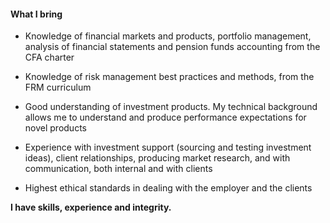 #### What I bring 

- Knowledge of financial markets and products, portfolio management, analysis of financial statements and pension funds accounting from the CFA charter

- Knowledge of risk management best practices and methods, from the FRM curriculum

- Good understanding of investment products. My technical background allows me to understand and produce performance expectations for novel products

- Experience with investment support (sourcing and testing investment ideas), client relationships, producing market research, and with communication, both internal and with clients

- Highest ethical standards in dealing with the employer and the clients

**I have skills, experience and integrity.** 


<!-- #### Q&A

1.How would you describe your approach to client service?
 
Aside from the obvious, which is highest standards in dealing with clients, such as fair dealing, and putting client interests first, I would insist on communication - fair, clear and frequent. 

Information needs to flow both ways, it needs to be taylored by client needs and his level of understanding. 
Some clients are more risk averse than they claim, in the sense that they like the idea of taking risk, but lose their patience quickly when they face losses. They need to be reassured and on the opposite channel, their fears need to be understood and if necessary, steps must be taken towards getting closer to meet their needs, epsecially if they face particular constraints (such as pension funds for ex., who have hard and soft constraints and have to meet liabilities). 

Other clients ignore the risk and fail to see the incumbent losses, especially if they receive quarterly reports and have complicated company structures.

In my experience I always stood ready to provide performance updates or estimates. I regularly answered phone calls in which I had to provide detailed explanations on performance and even performance expectations sometimes.   

2.Provide an example of a time where you identified a unique recommendation to better meet a client objective – how did this recommendation also align with the internal corporate objectives?

At my last job, my recommendations were usually aligned with internal objectives. My former CEO was very experienced, and I had so much to learn from open discussions with him regarding how to achieve client objectives. I was his right hand in providing data support or opposition to his investment ideas. Many times I was acting like a risk manager, holding back on some risky ideas. I didn't have the decision power but the data and facts I provided always had an impact on the final decision.   

I have few examples of cases that didn't work ideally, such as when I was on maternity leave in Q1 2016 and the company launched a long-only strategy trading small gold-mining companies -  the risk was tremendous, and had I been there, I would have provided detailed analysis and simulations to enable an accurate view of the risk profile of this investment. 

Another example was when the CEO and onther analyst released a small article regarding the oil price capacity to rebound from a certain low (back in 2016). They concluded that in seven prior cases the price doubled in less than a year. I drew the attention to that, while the finding was correct, it was incorrect to make inferences based on this, due to the low number of observations. When we built confidence intervals around their prediction, we found we could only predict that the price would be higher in one year, but not by how much.

There were of course times when someone else perceived risks before me (such as the unreliability of published analyst forecasts around turning points). We usually turned all these unwanswered questions we had into research articles. 
 

3.How do you approach investigations? Provide an example of the steps you took to identify a particular risk (relating to a long-term investment) in the past.


I start by looking at historical behavior, and then I perform simulations. If there is a complicated structure, such as a structured product, I try to outline the risk factors. Once we had to analyse a portfolio of structured products for our client, on a consultancy basis. The products were mainly "Worst-of". At maturity the payoff would have been "the worst of three equities' performance". We made 10000 simulations of the terminal values for his holdings, starting from where they were at that point, and found out there was almost no case in which this holding would result in a gain at maturity. We recommended the client to redeem the products and cut losses.    
 

4.Describe your experience working with external research partners.
 

 I used external research a lot, from academic and professional publications, from Bloomberg, Reuters, and so on. We also partnered with banks as external asset managers so I was often reading their publications  - LODH, UBS, Credit suisse and so on. When I was in trouble and I needed help with a more difficult problem I wouldn't hesitate to ask my former PhD colleagues, who were better prepared than I was and were now teaching at famous universities - LSE, SSE, Oslo and others. Such was a case when I asked Cecilia Bustamante about the implications of using IRR instead of TWR, and we wrote a paper rebuffing a book that had just come out, by Simon Lack. (I can send you the paper). We had conversations and conf calls with the Association of Asset Managers who came up with their own rebuttal paper on this book, taking slightly different arguments that ours. I guess their arguments were better, but we were the ones that brought the idea to their doorstep. 

5.Describe your experience developing investment policy or governance best practices. Provide specific examples.

Developing investment policy was unfortunately not among my attributes. I wish I could do an IPS from the start just to test my knowledge from the CFA level 3. Regarding governance best practices, the CFA Code of Conduct was my bible, and our company adopted, at my suggestion, the CFA Institute Asset Manager Code of Conduct. 
 

6.Elaborate on your experience in trend analysis. Provide examples.

I have experience working with time series, including stochastic processes (Brownian motion, mean-reversion, jumps, etc -  lately I freshened my memory of these while studying Python). I'm used to getting my hands dirty with raw data, and making all kinds of regression analysis and statistic inferences, all the way from my bachelor studies through masters to PhD course through my professional work. I have used Excel data analysis, various econometric packages, Matlab and recently Python. 


7.Do you have any experience working on an investment research or strategy team? Provide an example of research or strategy you developed that resulted in elevating business, in your previous roles.

I have been employed as Head of Research at Insch, which was more than just a glorified title for Senior Financial Analyst, because more than half of the work time was on pure research: independent research on financial markets and securities, investment research on our products and ideas, monthly newsletter on recent market developments, and not in the least confidential research and recommendations for client portfolios.  

I couldn't evaluate the impact of my role but it was essential in conducting the Insch business. 

We made a goal of publishing monthly research articles, and in the beginning we very rarely missed a month. Some of our articles were published in professional journals. In later years, our research has become less frequent than monthly, but I believe the quality of it improved. 
 

8.How are markets impacted by different events? Provide a variety of examples.

See some of the Insch publications: 
	- impact of Central Bank policies on the levels and variability of exchange rates
	- impact of Central Bank policies/raising balance sheets on gold prices 
	- increased risk in bond investments in the aftermath of the financial crisis and the low-interest rate environment. 


9.What is your experience with portfolio construction or monitoring of mixed assets? What involvement have you had relative to policy development, benchmarking, investment restraints, modelling client trades, and proposing allocation transactions? Describe your experience in providing research and recommendation for new investment strategies or products.

I have provided support to portfolio management by contructing portfolio proposals and recommendations to the CEO. I have also back-tested an optimized out-of sample trading strategies using matlab.

I constructed the cashflows for the sinking fund investment that our compnay did when it leased oil-producing properties in Canada.
 

10.Describe your experience in developing long-term investment themes - how did you identify the opportunities and risks for your clients?

My approach has been more critical than embracing of investment ideas. The investment ideas often came from clients and from our CEO, who was much more experienced and more knowledgeable than me in the practice of financial instruments, soemtimes we found them in literature, other times from our competitors and relations within the industry. My role was predominantly to verify the validity of these ideas, and many times I was the one who warned against the risk involved in these investments. 
 

11.Describe your experience working with cross-functional teams – how do you build the most effective relationship with colleagues?
 
Being friendly and sociable. We communicated and cooperated but not stepped on eachothers' toes. Within our small team we split responsibilities. We were more like a commando in structure, where everyone applied his own strengths in areas where he felt more comfortable. A colleague of mine was responsible of the IT part - the trading functionality, managing the website, after a while also the email distribution and the social network presence. With my other fianncial analsyst colleagues we sometimes split the client portfolios that we were analysing in our consultancy business, followed by cross-checking eachother. However, we were always willing to lend a helping hand, advice and suggestions. The main source of advice and suggestions was anyway our CEO. 


12.Do you have experience preparing research briefs – i.e., product summaries) 

Yes, I have regularly produced product factsheets, perfomance factsheets, detailed risk reports, product presentations and flyers.  
 

13.Do you have experience mentoring junior staff or interns? What is your approach?

Yes, from my TA in the academy to my Lecturing in Portfolio Management, followed by mentoring students in the CFA Institute competition. At Insch CM I had to mentor 4 interns, at different times, of which two went on to become full-time employees. 

My approach is to treat them like grown-ups, provide feedback, and allow them to bring their own input in the investment recommendations. 

My CEO told me: we are not in the business of managing people, we are in the business of managing money. They are the ones who have to adapt. I guess he was right for a small company, but a large company like BCIM surely need protocols and tools in place for managing people. 

14. 

15.  -->